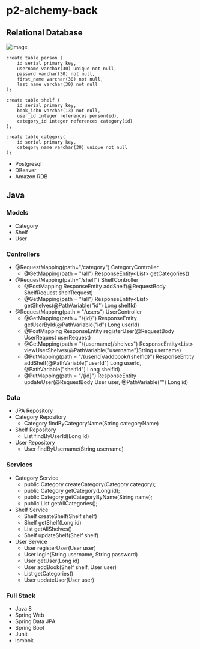# p2-alchemy-back

## Relational Database 
![image](https://user-images.githubusercontent.com/59245649/182959130-577950c3-49c6-46aa-a540-60313bf2d95b.png)
```
create table person (
    id serial primary key,
    username varchar(30) unique not null,
    passwrd varchar(30) not null,
    first_name varchar(30) not null,
    last_name varchar(30) not null
);

create table shelf (
    id serial primary key,
    book_isbn varchar(13) not null,
    user_id integer references person(id),
    category_id integer references category(id)
);

create table category(
    id serial primary key,
    category_name varchar(30) unique not null
);
```

* Postgresql
* DBeaver
* Amazon RDB

## Java
### Models
* Category
* Shelf
* User
### Controllers
* @RequestMapping(path="/category") CategoryController
  * @GetMapping(path = "/all") ResponseEntity<List<Category>> getCategories()
* @RequestMapping(path="/shelf") ShelfController
  * @PostMapping ResponseEntity<Shelf> addShelf(@RequestBody ShelfRequest shelfRequest)
  * @GetMapping(path = "/all") ResponseEntity<List<Shelf>> getShelves(@PathVariable("id") Long shelfId)
* @RequestMapping(path = "/users") UserController
  * @GetMapping(path = "/{id}") ResponseEntity<User> getUserById(@PathVariable("id") Long userId)
  * @PostMapping ResponseEntity<User> registerUser(@RequestBody UserRequest userRequest)
  * @GetMapping(path = "/{username}/shelves") ResponseEntity<List<Shelf>> viewUserShelves(@PathVariable("username")String username)
  * @PutMapping(path = "/{userId}/addbook/{shelfId}") ResponseEntity<User> addShelf(@PathVariable("userId") Long userId, @PathVariable("shelfId") Long shelfId)
  * @PutMapping(path = "/{id}") ResponseEntity<User> updateUser(@RequestBody User user, @PathVariable("") Long id)
### Data
* JPA Repository
* Category Repository
	* Category findByCategoryName(String categoryName)
* Shelf Repository
	* List<Shelf> findByUserId(Long Id)
* User Repository
	* User findByUsername(String username)
### Services
* Category Service
  * public Category createCategory(Category category);
  * public Category getCategory(Long id);
  * public Category getCategoryByName(String name);
  * public List<Category> getAllCategories();
* Shelf Service
  * Shelf createShelf(Shelf shelf)
  * Shelf getShelf(Long id)
  * List<Shelf> getAllShelves()
  * Shelf updateShelf(Shelf shelf)
* User Service
  * User registerUser(User user)
  * User logIn(String username, String password)
  * User getUser(Long id)
  * User addBook(Shelf shelf, User user)
  * List<Category> getCategories()
  * User updateUser(User user)
  
### Full Stack
* Java 8
* Spring Web
* Spring Data JPA
* Spring Boot
* Junit
* lombok


  
